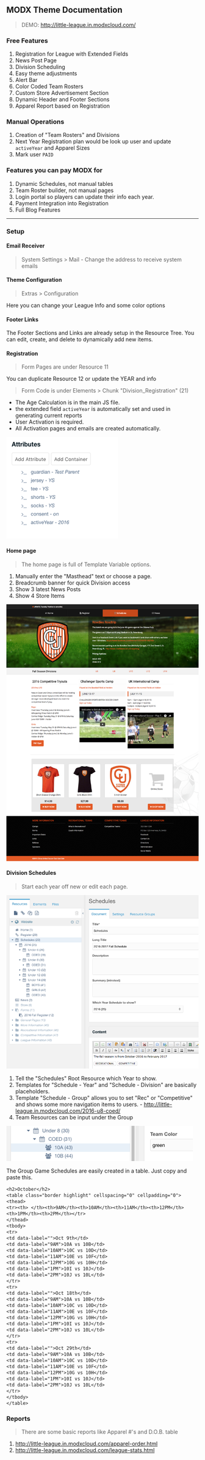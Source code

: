 ## MODX Theme Documentation

> DEMO: http://little-league.in.modxcloud.com/

### Free Features

1. Registration for League with Extended Fields
2. News Post Page
3. Division Scheduling
4. Easy theme adjustments
5. Alert Bar
6. Color Coded Team Rosters
7. Custom Store Advertisement Section
8. Dynamic Header and Footer Sections
9. Apparel Report based on Registration

### Manual Operations

1. Creation of "Team Rosters" and Divisions
2. Next Year Registration plan would be look up user and update `activeYear` and Apparel Sizes
3. Mark user `PAID`

### Features you can pay MODX for

1. Dynamic Schedules, not manual tables
2. Team Roster builder, not manual pages
3. Login portal so players can update their info each year.
4. Payment Integration into Registration
5. Full Blog Features

---

### Setup

#### Email Receiver

> System Settings > Mail - Change the address to receive system emails

#### Theme Configuration

> Extras > Configuration

Here you can change your League Info and some color options

#### Footer Links

The Footer Sections and Links are already setup in the Resource Tree. You can edit, create, and delete to dynamically add new items.

#### Registration

> Form Pages are under Resource 11

You can duplicate Resource 12 or update the YEAR and info

> Form Code is under Elements > Chunk "Division_Registration" (21)

 - The Age Calculation is in the main JS file.
 - the extended field `activeYear` is automatically set and used in generating current reports
 - User Activation is required.
 - All Activation pages and emails are created automatically.

![xfields](little-league-user-xfields.png)

#### Home page

> The home page is full of Template Variable options.

1. Manually enter the "Masthead" text or choose a page.
2. Breadcrumb banner for quick Division access
3. Show 3 latest News Posts
4. Show 4 Store Items

![screenshot](screenshot.png)

#### Division Schedules

> Start each year off new or edit each page.

![divisions](little-league-schedules-management.png)

1. Tell the "Schedules" Root Resource which Year to show.
2. Templates for "Schedule - Year" and "Schedule - Division" are basically placeholders.
3. Template "Schedule - Group" allows you to set "Rec" or "Competitive" and shows some more navigation items to users. - http://little-league.in.modxcloud.com/2016-u8-coed/
4. Team Resources can be input under the Group

![group](little-league-team-resource.png)

The Group Game Schedules are easily created in a table. Just copy and paste this.

```
<h2>October</h2>
<table class="border highlight" cellspacing="0" cellpadding="0">
<thead>
<tr><th> </th><th>9AM</th><th>10AM</th><th>11AM</th><th>12PM</th><th>1PM</th><th>2PM</th></tr>
</thead>
<tbody>
<tr>
<td data-label="">Oct 9th</td>
<td data-label="9AM">10A vs 10B</td>
<td data-label="10AM">10C vs 10D</td>
<td data-label="11AM">10E vs 10F</td>
<td data-label="12PM">10G vs 10H</td>
<td data-label="1PM">10I vs 10J</td>
<td data-label="2PM">10J vs 10L</td>
</tr>
<tr>
<td data-label="">Oct 18th</td>
<td data-label="9AM">10A vs 10B</td>
<td data-label="10AM">10C vs 10D</td>
<td data-label="11AM">10E vs 10F</td>
<td data-label="12PM">10G vs 10H</td>
<td data-label="1PM">10I vs 10J</td>
<td data-label="2PM">10J vs 10L</td>
</tr>
<tr>
<td data-label="">Oct 29th</td>
<td data-label="9AM">10A vs 10B</td>
<td data-label="10AM">10C vs 10D</td>
<td data-label="11AM">10E vs 10F</td>
<td data-label="12PM">10G vs 10H</td>
<td data-label="1PM">10I vs 10J</td>
<td data-label="2PM">10J vs 10L</td>
</tr>
</tbody>
</table>
```

### Reports

> There are some basic reports like Apparel #'s and D.O.B. table

1. http://little-league.in.modxcloud.com/apparel-order.html
2. http://little-league.in.modxcloud.com/league-stats.html
